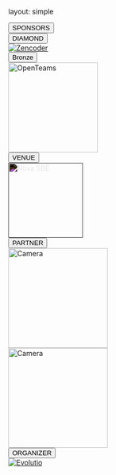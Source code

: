 layout: simple

  <div class="container home-sponsors mt-5">
    <div class="row">
      <div>
        <div class="col-12 justify-content-center d-flex">
          <button class="sponsors-title">SPONSORS</button>
        </div>
      </div>
        <div class="col-12 justify-content-center d-flex">
          <button class="diamond">DIAMOND</button>
        </div>
        <div class="d-flex justify-content-center mobile-sponsor-images">
          <a href="https://zencoder.ai/" target="_blank"><img
            src="/static/images/sponsors/zencoder.svg" alt="Zencoder"></a>
        </div>
        <div class="col-12 justify-content-center d-flex">
          <button class="diamond">Bronze</button>
        </div>
        <div class="d-flex justify-content-center mobile-sponsor-images">
          <a href="https://openteams.com/" target="_blank">
            <img src="/static/images/sponsors/OT.png" alt="OpenTeams" style="width: 180px">
          </a>
        </div>
        <div class="col-12 justify-content-center d-flex">
          <button class="grants">VENUE</button>
        </div>
        <div class="d-flex justify-content-center mobile-sponsor-images">
          <a href="https://www.novasbe.unl.pt/pt/" target="_blank"><img
            src="/static/images/sponsors/novasbe.png"
            alt="Nova SBE" style="width: 150px; filter: invert(100%)"></a>
        </div>
        <div class="col-12 justify-content-center d-flex">
          <button class="platinum">PARTNER</button>
        </div>
        <div class="d-flex justify-content-center mobile-sponsor-images">
          <a href="https://www.cascais.pt/" target="_blank">
            <img src="/static/images/sponsors/cascaiscamera.png" alt="Camera" style="width: 200px">
          </a>
        </div>
        <div class="pt-3 d-flex justify-content-center mobile-sponsor-images">
          <a href="https://dspa.pt/?lang=en" target="_blank">
            <img src="/static/images/sponsors/dspa.png" alt="Camera" style="width: 200px">
          </a>
        </div>
        <div class="col-12 justify-content-center d-flex">
          <button class="organizer">ORGANIZER</button>
        </div>
        <div class="d-flex justify-content-center mobile-sponsor-images">
          <a href="https://www.evolutio.pt/" target="_blank"><img
            src="/static/images/sponsors/evolutio.svg" alt="Evolutio"></a>
        </div>
      </div>
    </div>


